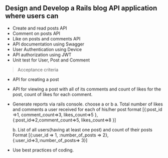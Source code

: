 ## Design and Develop a Rails blog API application where users can
* Create and read posts API
* Comment on posts API
* Like on posts and comments API
* API documentation using Swagger
* User Authentication using Device  
* API authorization using JWT
* Unit test for User, Post and Comment

> Acceptance criteria
- API for creating a post
* API for viewing a post with all of its comments and count of likes for the post, count of likes for each comment.
* Generate reports via rails console. choose a or b
  a.  Total number of likes and comments a user received for each of his/her post
      format [{:post_id =>1, comment_count=>3, likes_count=>5 },
      {:post_id=>2,comment_count=>5, likes_count=>8 }]

  b.  List of all users(having at least one post) and count of their posts Format [{:user_id => 1, :number_of_posts => 2},
      {:user_id=>3,:number_of_posts=> 3}]

* Use best practices of coding.


